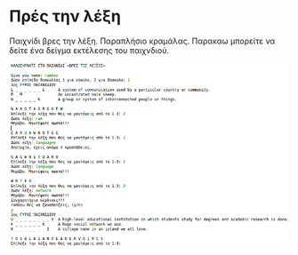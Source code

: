 # Πρές την λέξη
Παιχνίδι βρες την λέξη. Παραπλήσιο κραμάλας. Παρακαω μπορείτε να δείτε ένα δείγμα εκτέλεσης του παιχνδιού.

![alt text](https://github.com/Rambou/find-the-word/blob/master/screenshot/1.png "Screenshot one")
